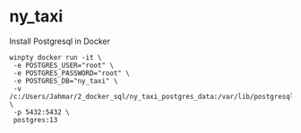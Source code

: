 # ny_taxi<br>
Install Postgresql in Docker

    winpty docker run -it \
     -e POSTGRES_USER="root" \
     -e POSTGRES_PASSWORD="root" \
     -e POSTGRES_DB="ny_taxi" \
     -v /c:/Users/Jahmar/2_docker_sql/ny_taxi_postgres_data:/var/lib/postgresql/data \
     -p 5432:5432 \
     postgres:13
